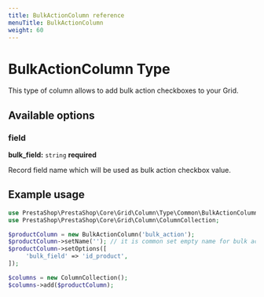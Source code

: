 ```yaml
---
title: BulkActionColumn reference
menuTitle: BulkActionColumn
weight: 60
---
```


# BulkActionColumn Type

This type of column allows to add bulk action checkboxes to your Grid.

## Available options

### field

**bulk_field:** `string` **required**

Record field name which will be used as bulk action checkbox value.

## Example usage

```php
use PrestaShop\PrestaShop\Core\Grid\Column\Type\Common\BulkActionColumn;
use PrestaShop\PrestaShop\Core\Grid\Column\ColumnCollection;

$productColumn = new BulkActionColumn('bulk_action');
$productColumn->setName(''); // it is common set empty name for bulk action columns
$productColumn->setOptions([
     'bulk_field' => 'id_product',
]);

$columns = new ColumnCollection();
$columns->add($productColumn);
```